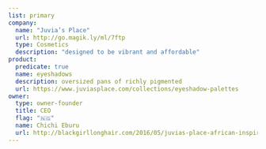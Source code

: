 ```yaml
---
list: primary
company:
  name: "Juvia’s Place"
  url: http://go.magik.ly/ml/7ftp
  type: Cosmetics
  description: "designed to be vibrant and affordable"
product:
  predicate: true
  name: eyeshadows
  description: oversized pans of richly pigmented
  url: https://www.juviasplace.com/collections/eyeshadow-palettes
owner:
  type: owner-founder
  title: CEO
  flag: "🇳🇬"
  name: Chichi Eburu
  url: http://blackgirllonghair.com/2016/05/juvias-place-african-inspired/
---
```

